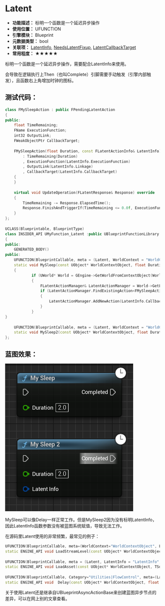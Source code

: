 ﻿# Latent

- **功能描述：** 标明一个函数是一个延迟异步操作
- **使用位置：** UFUNCTION
- **引擎模块：** Blueprint
- **元数据类型：** bool
- **关联项：** [LatentInfo](LatentInfo.md), [NeedsLatentFixup](NeedsLatentFixup.md), [LatentCallbackTarget](LatentCallbackTarget.md)
- **常用程度：** ★★★★★

标明一个函数是一个延迟异步操作，需要配合LatentInfo来使用。

会导致在逻辑执行上Then（也叫Complete）引脚需要手动触发（引擎内部触发），且函数右上角增加时钟的图标。

## 测试代码：

```cpp
class FMySleepAction : public FPendingLatentAction
{
public:
	float TimeRemaining;
	FName ExecutionFunction;
	int32 OutputLink;
	FWeakObjectPtr CallbackTarget;

	FMySleepAction(float Duration, const FLatentActionInfo& LatentInfo)
		: TimeRemaining(Duration)
		, ExecutionFunction(LatentInfo.ExecutionFunction)
		, OutputLink(LatentInfo.Linkage)
		, CallbackTarget(LatentInfo.CallbackTarget)
	{
	}

	virtual void UpdateOperation(FLatentResponse& Response) override
	{
		TimeRemaining -= Response.ElapsedTime();
		Response.FinishAndTriggerIf(TimeRemaining <= 0.0f, ExecutionFunction, OutputLink, CallbackTarget);
	}
};

UCLASS(Blueprintable, BlueprintType)
class INSIDER_API UMyFunction_Latent :public UBlueprintFunctionLibrary
{
public:
	GENERATED_BODY()
public:
	UFUNCTION(BlueprintCallable, meta = (Latent, WorldContext = "WorldContextObject", LatentInfo = "LatentInfo", Duration = "5"))
	static void	MySleep(const UObject* WorldContextObject, float Duration, FLatentActionInfo LatentInfo)
	{
			if (UWorld* World = GEngine->GetWorldFromContextObject(WorldContextObject, EGetWorldErrorMode::LogAndReturnNull))
			{
				FLatentActionManager& LatentActionManager = World->GetLatentActionManager();
				if (LatentActionManager.FindExistingAction<FMySleepAction>(LatentInfo.CallbackTarget, LatentInfo.UUID) == NULL)
				{
					LatentActionManager.AddNewAction(LatentInfo.CallbackTarget, LatentInfo.UUID, new FMySleepAction(Duration, LatentInfo));
				}
			}
}

	UFUNCTION(BlueprintCallable, meta = (Latent, WorldContext = "WorldContextObject", Duration = "5"))
	static void	MySleep2(const UObject* WorldContextObject, float Duration, FLatentActionInfo LatentInfo);
};
```

## 蓝图效果：

![Untitled](Untitled.png)

MySleep可以像Delay一样正常工作。但是MySleep2因为没有标明LatentInfo，因此LatentInfo函数参数没有被蓝图系统赋值，导致无法工作。

在源码里Latent使用的非常频繁，最常见的例子：

```cpp
UFUNCTION(BlueprintCallable, meta=(WorldContext="WorldContextObject", Latent = "", LatentInfo = "LatentInfo", DisplayName = "Load Stream Level (by Name)"), Category="Game")
static ENGINE_API void LoadStreamLevel(const UObject* WorldContextObject, FName LevelName, bool bMakeVisibleAfterLoad, bool bShouldBlockOnLoad, FLatentActionInfo LatentInfo);
	
UFUNCTION(BlueprintCallable, meta = (Latent, LatentInfo = "LatentInfo", WorldContext = "WorldContextObject", BlueprintInternalUseOnly = "true"), Category = "Utilities")
static ENGINE_API void LoadAsset(const UObject* WorldContextObject, TSoftObjectPtr<UObject> Asset, FOnAssetLoaded OnLoaded, FLatentActionInfo LatentInfo);

UFUNCTION(BlueprintCallable, Category="Utilities|FlowControl", meta=(Latent, WorldContext="WorldContextObject", LatentInfo="LatentInfo", Duration="0.2", Keywords="sleep"))
static ENGINE_API void	Delay(const UObject* WorldContextObject, float Duration, struct FLatentActionInfo LatentInfo );
```

关于使用Latent还是继承自UBlueprintAsyncActionBase来创建蓝图异步节点的差异，可以在网上别的文章查看。
